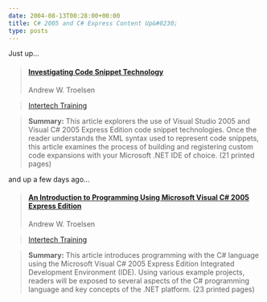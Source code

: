 ```yaml
---
date: 2004-08-13T00:28:00+00:00
title: C# 2005 and C# Express Content Up&#8230;
type: posts
---
```

Just up...

> #### [Investigating Code Snippet Technology](http://msdn.microsoft.com/vcsharp/default.aspx?pull=/library/en-us/dnvs05/html/codesnippets.asp)
>
> Andrew W. Troelsen

> [Intertech Training](http://www.intertechtraining.com/)

> **Summary:** This article explorers the use of Visual Studio 2005 and Visual C# 2005 Express Edition code snippet technologies. Once the reader understands the XML syntax used to represent code snippets, this article examines the process of building and registering custom code expansions with your Microsoft .NET IDE of choice. (21 printed pages)

and up a few days ago...

> #### [An Introduction to Programming Using Microsoft Visual C# 2005 Express Edition](http://msdn.microsoft.com/vcsharp/default.aspx?pull=/library/en-us/dnvs05/html/usingcsharpexpress.asp)
>
> Andrew W. Troelsen

> [Intertech Training](http://www.intertechtraining.com/)

> **Summary:** This article introduces programming with the C# language using the Microsoft Visual C# 2005 Express Edition Integrated Development Environment (IDE). Using various example projects, readers will be exposed to several aspects of the C# programming language and key concepts of the .NET platform. (23 printed pages)
